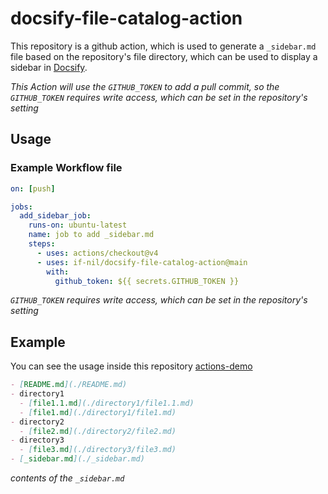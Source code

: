 # docsify-file-catalog-action


This repository is a github action, which is used to generate a `_sidebar.md` file based on the repository's file directory, which can be used to display a sidebar in [Docsify](https://docsify.js.org).

_This Action will use the `GITHUB_TOKEN` to add a pull commit, so the `GITHUB_TOKEN` requires write access, which can be set in the repository's setting_

## Usage

### Example Workflow file

```yml copy
on: [push]

jobs:
  add_sidebar_job:
    runs-on: ubuntu-latest
    name: job to add _sidebar.md
    steps:
      - uses: actions/checkout@v4
      - uses: if-nil/docsify-file-catalog-action@main
        with:
          github_token: ${{ secrets.GITHUB_TOKEN }}
```
_`GITHUB_TOKEN` requires write access, which can be set in the repository's setting_

## Example

You can see the usage inside this repository 
[actions-demo](https://github.com/if-nil/actions-demo)

``` md
- [README.md](./README.md)
- directory1
  - [file1.1.md](./directory1/file1.1.md)
  - [file1.md](./directory1/file1.md)
- directory2
  - [file2.md](./directory2/file2.md)
- directory3
  - [file3.md](./directory3/file3.md)
- [_sidebar.md](./_sidebar.md)

```
_contents of the `_sidebar.md`_
